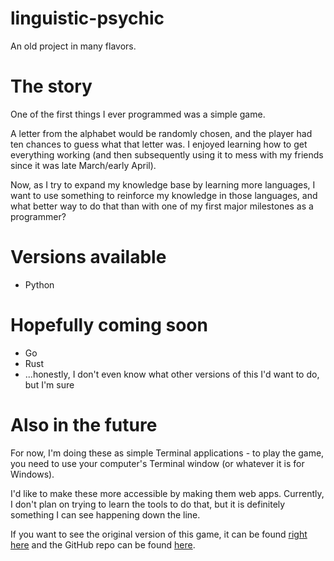 # linguistic-psychic
An old project in many flavors.

# The story
One of the first things I ever programmed was a simple game.

A letter from the alphabet would be randomly chosen, and the player had ten chances to guess what that letter was. I enjoyed learning how to get everything working (and then subsequently using it to mess with my friends since it was late March/early April).

Now, as I try to expand my knowledge base by learning more languages, I want to use something to reinforce my knowledge in those languages, and what better way to do that than with one of my first major milestones as a programmer?

# Versions available
- Python

# Hopefully coming soon
- Go
- Rust
- ...honestly, I don't even know what other versions of this I'd want to do, but I'm sure 

# Also in the future
For now, I'm doing these as simple Terminal applications - to play the game, you need to use your computer's Terminal window (or whatever it is for Windows).

I'd like to make these more accessible by making them web apps. Currently, I don't plan on trying to learn the tools to do that, but it is definitely something I can see happening down the line.

If you want to see the original version of this game, it can be found <a href="https://jamescalingo.dev/PsychicGame" target="blank">right here</a> and the GitHub repo can be found [here](https://github.com/JamesCalingo/PsychicGame).
